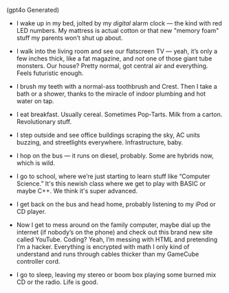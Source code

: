 (gpt4o Generated)

- I wake up in my bed, jolted by my *digital* alarm clock — the kind with red LED numbers. My mattress is actual cotton or that new "memory foam" stuff my parents won’t shut up about.

- I walk into the living room and see our flatscreen TV — yeah, it’s only a few inches thick, like a fat magazine, and *not* one of those giant tube monsters. Our house? Pretty normal, got central air and everything. Feels futuristic enough.

- I brush my teeth with a normal-ass toothbrush and Crest. Then I take a bath or a shower, thanks to the miracle of indoor plumbing and hot water on tap.

- I eat breakfast. Usually cereal. Sometimes Pop-Tarts. Milk from a carton. Revolutionary stuff.

- I step outside and see office buildings scraping the sky, AC units buzzing, and streetlights everywhere. Infrastructure, baby.

- I hop on the bus — it runs on diesel, probably. Some are hybrids now, which is wild.

- I go to school, where we’re just starting to learn stuff like “Computer Science.” It's this newish class where we get to play with BASIC or maybe C++. We think it's super advanced.

- I get back on the bus and head home, probably listening to my iPod or CD player.

- Now I get to mess around on the family computer, maybe dial up the internet (if nobody’s on the phone) and check out this brand new site called YouTube. Coding? Yeah, I’m messing with HTML and pretending I’m a hacker. Everything is encrypted with math I only kind of understand and runs through cables thicker than my GameCube controller cord.

- I go to sleep, leaving my stereo or boom box playing some burned mix CD or the radio. Life is good.
